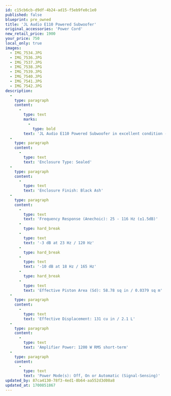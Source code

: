 ```yaml
---
id: c15cb6cb-d9df-4b24-ad15-f5eb9fe0c1e0
published: false
blueprint: pre_owned
title: 'JL Audio E110 Powered Subwoofer'
original_accessories: 'Power Cord'
new_retail_price: 1900
your_price: 750
local_only: true
images:
  - IMG_7534.JPG
  - IMG_7536.JPG
  - IMG_7537.JPG
  - IMG_7538.JPG
  - IMG_7539.JPG
  - IMG_7540.JPG
  - IMG_7541.JPG
  - IMG_7542.JPG
description:
  -
    type: paragraph
    content:
      -
        type: text
        marks:
          -
            type: bold
        text: 'JL Audio E110 Powered Subwoofer in excellent condition - no original box and packing. Unit sells as new for $1,900.00. Great performing compact sub - plays low, loud and is very articulate. '
  -
    type: paragraph
    content:
      -
        type: text
        text: 'Enclosure Type: Sealed'
  -
    type: paragraph
    content:
      -
        type: text
        text: 'Enclosure Finish: Black Ash'
  -
    type: paragraph
    content:
      -
        type: text
        text: 'Frequency Response (Anechoic): 25 - 116 Hz (±1.5dB)'
      -
        type: hard_break
      -
        type: text
        text: '-3 dB at 23 Hz / 120 Hz'
      -
        type: hard_break
      -
        type: text
        text: '-10 dB at 18 Hz / 165 Hz'
      -
        type: hard_break
      -
        type: text
        text: 'Effective Piston Area (Sd): 58.78 sq in / 0.0379 sq m'
  -
    type: paragraph
    content:
      -
        type: text
        text: 'Effective Displacement: 131 cu in / 2.1 L'
  -
    type: paragraph
    content:
      -
        type: text
        text: 'Amplifier Power: 1200 W RMS short-term'
  -
    type: paragraph
    content:
      -
        type: text
        text: 'Power Mode(s): Off, On or Automatic (Signal-Sensing)'
updated_by: 87ca4130-78f3-4ed1-8b64-aa552d3d08a8
updated_at: 1700851867
---
```

